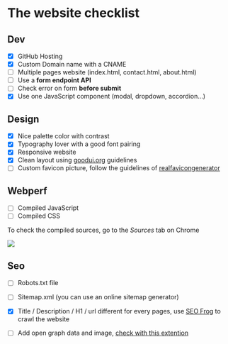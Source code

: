 # The website checklist

## Dev

* [x] GitHub Hosting
* [x] Custom Domain name with a CNAME
* [ ] Multiple pages website \(index.html, contact.html, about.html\)
* [ ] Use a **form endpoint API**
* [ ] Check error on form **before submit**
* [x] Use one JavaScript component \(modal, dropdown, accordion…\)

## Design

* [x] Nice palette color with contrast
* [x] Typography lover with a good font pairing
* [x] Responsive website
* [x] Clean layout using [goodui.org](http://goodui.org) guidelines
* [ ] Custom favicon picture, follow the guidelines of [realfavicongenerator](http://realfavicongenerator.net/)

## Webperf

* [ ] Compiled JavaScript
* [ ] Compiled CSS

To check the compiled sources, go to the _Sources_ tab on Chrome

 ![](/assets/webperf-css.gif)

## Seo

* [ ] Robots.txt file
* [ ] Sitemap.xml \(you can use an online sitemap generator\)
* [x] Title / Description / H1 / url different for every pages, use [SEO Frog](https://www.screamingfrog.co.uk/seo-spider/) to crawl the website
* [ ] Add open graph data and image, [check with this extention](https://chrome.google.com/webstore/detail/open-graph-preview/ehaigphokkgebnmdiicabhjhddkaekgh)




